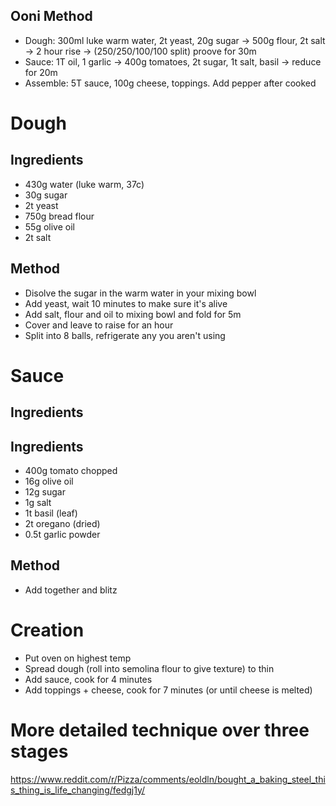 ## Ooni Method

* Dough: 300ml luke warm water, 2t yeast, 20g sugar -> 500g flour, 2t salt -> 2 hour rise -> (250/250/100/100 split) proove for 30m
* Sauce: 1T oil, 1 garlic -> 400g tomatoes, 2t sugar, 1t salt, basil -> reduce for 20m
* Assemble: 5T sauce, 100g cheese, toppings. Add pepper after cooked

# Dough

## Ingredients

* 430g water (luke warm, 37c)
* 30g sugar
* 2t yeast
* 750g bread flour
* 55g olive oil
* 2t salt

## Method

* Disolve the sugar in the warm water in your mixing bowl
* Add yeast, wait 10 minutes to make sure it's alive
* Add salt, flour and oil to mixing bowl and fold for 5m
* Cover and leave to raise for an hour
* Split into 8 balls, refrigerate any you aren't using

# Sauce

## Ingredients



## Ingredients

* 400g tomato chopped
* 16g olive oil
* 12g sugar
* 1g salt
* 1t basil (leaf)
* 2t oregano (dried)
* 0.5t garlic powder

## Method

* Add together and blitz

# Creation

* Put oven on highest temp
* Spread dough (roll into semolina flour to give texture) to thin
* Add sauce, cook for 4 minutes
* Add toppings + cheese, cook for 7 minutes (or until cheese is melted)

# More detailed technique over three stages

https://www.reddit.com/r/Pizza/comments/eoldln/bought_a_baking_steel_this_thing_is_life_changing/fedgj1y/
